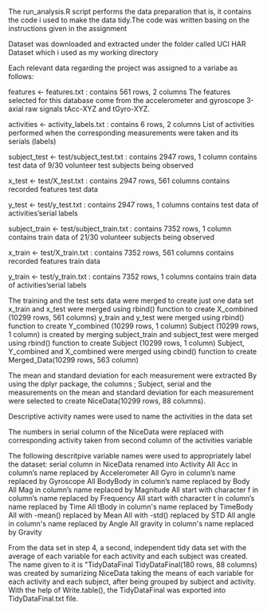 The run_analysis.R script performs the data preparation that is, it contains the code i used to make the data tidy.The code was written basing on the instructions given in the assignment


Dataset was downloaded and extracted under the folder called UCI HAR Dataset which i used as my working directory

Each relevant data regarding the project was assigned to a variabe as follows:

features <- features.txt : contains 561 rows, 2 columns
The features selected for this database come from the accelerometer and gyroscope 3-axial raw signals tAcc-XYZ and tGyro-XYZ.

activities <- activity_labels.txt : contains 6 rows, 2 columns
List of activities performed when the corresponding measurements were taken and its serials (labels)

subject_test <- test/subject_test.txt : contains 2947 rows, 1 column
contains test data of 9/30 volunteer test subjects being observed

x_test <- test/X_test.txt : contains 2947 rows, 561 columns
contains recorded features test data

y_test <- test/y_test.txt : contains 2947 rows, 1 columns
contains test data of activities’serial labels

subject_train <- test/subject_train.txt : contains 7352 rows, 1 column
contains train data of 21/30 volunteer subjects being observed

x_train <- test/X_train.txt : contains 7352 rows, 561 columns
contains recorded features train data

y_train <- test/y_train.txt : contains 7352 rows, 1 columns
contains train data of activities’serial labels


The training and the test sets data were merged to create just one data set
x_train and x_test were merged using rbind() function to create X_combined (10299 rows, 561 columns)
y_train and y_test were merged using rbind() function to create Y_combined (10299 rows, 1 column)
Subject (10299 rows, 1 column) is created by merging subject_train and subject_test were merged  using rbind() function to  create Subject (10299 rows, 1 column) 
Subject, Y_combined and X_combined were merged using cbind() function to create Merged_Data(10299 rows, 563 column)

The mean and standard deviation for each measurement were extracted
By using the dplyr package, the columns ; Subject, serial and the measurements on the mean and standard deviation for each measurement were selected to create NiceData(10299 rows, 88 columns).

Descriptive activity names were used to name the activities in the data set

The numbers in serial column of the NiceData were replaced with corresponding activity taken from second column of the activities variable

The following descritpive variable names were used to appropriately label the dataset:
serial column in NiceData renamed into Activity
All Acc in column’s name replaced by Accelerometer
All Gyro in column’s name replaced by Gyroscope
All BodyBody in column’s name replaced by Body
All Mag in column’s name replaced by Magnitude
All start with character f in column’s name replaced by Frequency
All start with character t in column’s name replaced by Time
All tBody in column's name replaced by TimeBody
All with -mean() replaced by Mean
All with -std() replaced by STD
All angle in column's name replaced by Angle
All gravity in column's name replaced by Gravity 



From the data set in step 4, a second, independent tidy data set with the average of each variable for each activity and each subject was created. The name given to it is "TidyDataFinal
TidyDataFinal(180 rows, 88 columns) was created by sumarizing NiceData taking the means of each variable for each activity and each subject, after being  grouped by subject and activity.
With the help of Write.table(), the TidyDataFinal was exported  into TidyDataFinal.txt file.
